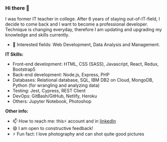 ### Hi there 👋

I was former IT teacher in college. After 6 years of staying out-of-IT-field, I decide to come back and I want to become a professional developer. Technique is changing everyday, therefore I am updating and upgrading my knowledge and skills currently.
- 🌱 Interested fields: Web Development, Data Analysis and Management.


**IT Skills:**
* Front-end development: HTML, CSS (SASS), Javascript, React, Redux, Bootstrap5
* Back-end development: Node.js, Express, PHP
* Databases: Relational database, SQL, IBM DB2 on Cloud, MongoDB, Python (for wrangling and analyzing data)
* Testing: Jest, Cypress, REST Client
* DevOps: GitBash/GitHub, Netlify, Heroku
* Others: Jupyter Notebook, Photoshop

**Other info:**
- 📫 How to reach me: this⚡ account and in [linkedIn](https://www.linkedin.com/in/hang-nguyen-a619b1105/)
- 😄 I am open to constructive feedback!
- ⚡ Fun fact: I love photography and can shot quite good pictures

<!--
- 👯 I’m looking to collaborate on ...
- 🤔 I’m looking for help with ...
- 💬 Ask me about ...
- 📫 How to reach me: ...
- 😄 Pronouns: ...
- ⚡ Fun fact: ...
- 👯 I’m looking for jobs related to data process and web development
-->
